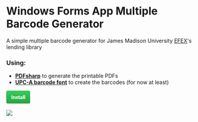 # Windows Forms App Multiple Barcode Generator
A simple multiple barcode generator for James Madison University [EFEX](http://www.jmu.edu/coe/efex/)'s lending library

### Using:
- [__PDFsharp__](http://www.pdfsharp.net/NuGetPackage_PDFsharp-GDI.ashx) to generate the printable PDFs
- [__UPC-A barcode font__](http://www.fontpalace.com/font-download/UPC-A/) to create the barcodes (for now at least)

<a href="http://educ.jmu.edu/~gilliabb/Inbox/BarcodeGeneratorSetup.msi"><img src="./install.png"></img></a>

[![](./AppLayout.png)](https://github.com/MrPickles2009/BarcodeGenerator-Windows-Forms-App)

